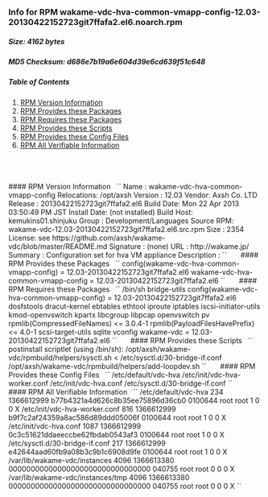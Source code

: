 ### Info for RPM wakame-vdc-hva-common-vmapp-config-12.03-20130422152723git7ffafa2.el6.noarch.rpm  
##### Size: 4162 bytes  
##### MD5 Checksum: d686e7b19a6e604d39e6cd639f51c648  
##### Table of Contents  
1. [RPM Version Information](#version)  
2. [RPM Provides these Packages ](#provides)  
3. [RPM Requires these Packages](#requires)  
4. [RPM Provides these Scripts](#scripts)  
5. [RPM Provides these Config Files](#config)  
6. [RPM All Verifiable Information](#verifiable)  
&nbsp;  
&nbsp;  
&nbsp;  
<a name="version" />
#### RPM Version Information  
&nbsp;  
``  
Name        : wakame-vdc-hva-common-vmapp-config  Relocations: /opt/axsh 
Version     : 12.03                             Vendor: Axsh Co. LTD <dev@axsh.net>
Release     : 20130422152723git7ffafa2.el6   Build Date: Mon 22 Apr 2013 03:50:49 PM JST
Install Date: (not installed)               Build Host: kemukins01.shinjuku
Group       : Development/Languages         Source RPM: wakame-vdc-12.03-20130422152723git7ffafa2.el6.src.rpm
Size        : 2354                             License: see https://github.com/axsh/wakame-vdc/blob/master/README.md
Signature   : (none)
URL         : http://wakame.jp/
Summary     : Configuration set for hva VM appliance
Description :
<insert long description, indented with spaces>
``  
&nbsp;  
&nbsp;  
&nbsp;  
<a name="provides" />
#### RPM Provides these Packages  
&nbsp;  
``  
config(wakame-vdc-hva-common-vmapp-config) = 12.03-20130422152723git7ffafa2.el6
wakame-vdc-hva-common-vmapp-config = 12.03-20130422152723git7ffafa2.el6
``  
&nbsp;  
&nbsp;  
&nbsp;  
<a name="requires" />
#### RPM Requires these Packages  
&nbsp;  
``  
/bin/sh  
bridge-utils  
config(wakame-vdc-hva-common-vmapp-config) = 12.03-20130422152723git7ffafa2.el6
dosfstools  
dracut-kernel  
ebtables  
ethtool  
iproute  
iptables  
iscsi-initiator-utils  
kmod-openvswitch  
kpartx  
libcgroup  
libpcap  
openvswitch  
pv  
rpmlib(CompressedFileNames) <= 3.0.4-1
rpmlib(PayloadFilesHavePrefix) <= 4.0-1
scsi-target-utils  
sqlite  
vconfig  
wakame-vdc = 12.03-20130422152723git7ffafa2.el6
``  
&nbsp;  
&nbsp;  
&nbsp;  
<a name="scripts" />
#### RPM Provides these Scripts  
&nbsp;  
``  
postinstall scriptlet (using /bin/sh):
/opt/axsh/wakame-vdc/rpmbuild/helpers/sysctl.sh < /etc/sysctl.d/30-bridge-if.conf
/opt/axsh/wakame-vdc/rpmbuild/helpers/add-loopdev.sh
``  
&nbsp;  
&nbsp;  
&nbsp;  
<a name="config" />
#### RPM Provides these Config Files  
&nbsp;  
``  
/etc/default/vdc-hva
/etc/init/vdc-hva-worker.conf
/etc/init/vdc-hva.conf
/etc/sysctl.d/30-bridge-if.conf
``  
&nbsp;  
&nbsp;  
&nbsp;  
<a name="verifiable" />
#### RPM All Verifiable Information  
&nbsp;  
``  
/etc/default/vdc-hva 234 1366612999 b77b4321a4d626c8b35ee75896d36cb0 0100644 root root 1 0 0 X
/etc/init/vdc-hva-worker.conf 816 1366612999 b9f7c2af24359a8ac586d89ddd05006f 0100644 root root 1 0 0 X
/etc/init/vdc-hva.conf 1087 1366612999 0c3c51621ddaeeccbe62fbdab0543af3 0100644 root root 1 0 0 X
/etc/sysctl.d/30-bridge-if.conf 217 1366612999 e42644aad60fb9a08b3c9b1c6908d9fe 0100644 root root 1 0 0 X
/var/lib/wakame-vdc/instances 4096 1366613380 00000000000000000000000000000000 040755 root root 0 0 0 X
/var/lib/wakame-vdc/instances/tmp 4096 1366613380 00000000000000000000000000000000 040755 root root 0 0 0 X
``  
&nbsp;  
